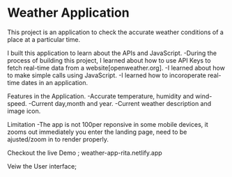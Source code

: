 # Weather Application
This project is an application to check the accurate weather conditions of a place at a particular time.

I built this application to learn about the APIs and JavaScript. 
-During the process of building this project, I learned about how to use API Keys to fetch real-time data from a website[openweather.org].
-I learned about how to make simple calls using JavaScript.
-I learned how to incoroperate real-time dates in an application.

Features in the Application.
-Accurate temperature, humidity and wind-speed.
-Current day,month and year.
-Current weather description and image icon.

Limitation
-The app is not 100per reponsive in some mobile devices, it zooms out immediately you enter the landing page, need to be ajusted/zoom in to render properly. 

Checkout the live Demo ; weather-app-rita.netlify.app

Veiw the User interface;
